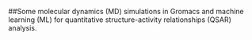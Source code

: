 ##Some molecular dynamics (MD) simulations in Gromacs and machine learning (ML) for quantitative structure-activity relationships (QSAR) analysis.
